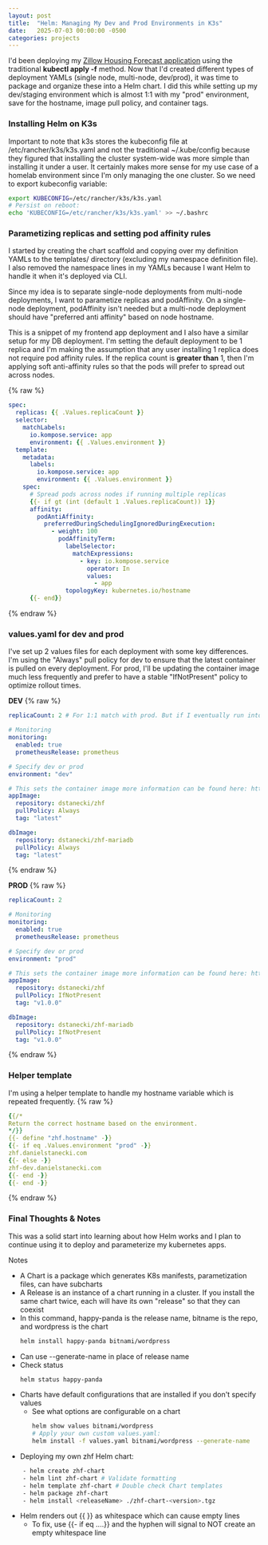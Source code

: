 ```yaml
---
layout: post
title:  "Helm: Managing My Dev and Prod Environments in K3s"
date:   2025-07-03 00:00:00 -0500
categories: projects
---
```

I'd been deploying my [Zillow Housing Forecast application](https://github.com/dstanecki/zillow-housing-forecast/) using the traditional **kubectl apply -f** method. Now that I'd created different types of deployment YAMLs (single node, multi-node, dev/prod), it was time to package and organize these into a Helm chart. I did this while setting up my dev/staging environment which is almost 1:1 with my "prod" environment, save for the hostname, image pull policy, and container tags.<!--break-->

### **Installing Helm on K3s**

Important to note that k3s stores the kubeconfig file at /etc/rancher/k3s/k3s.yaml and not the traditional ~/.kube/config because they figured that installing the cluster system-wide was more simple than installing it under a user. It certainly makes more sense for my use case of a homelab environment since I'm only managing the one cluster. So we need to export kubeconfig variable:

```bash
export KUBECONFIG=/etc/rancher/k3s/k3s.yaml
# Persist on reboot:
echo 'KUBECONFIG=/etc/rancher/k3s/k3s.yaml' >> ~/.bashrc 
```

### **Parametizing replicas and setting pod affinity rules**

I started by creating the chart scaffold and copying over my definition YAMLs to the templates/ directory (excluding my namespace definition file). I also removed the namespace lines in my YAMLs because I want Helm to handle it when it's deployed via CLI. 

Since my idea is to separate single-node deployments from multi-node deployments, I want to parametize replicas and podAffinity. On a single-node deployment, podAffinity isn't needed but a multi-node deployment should have "preferred anti affinity" based on node hostname.

This is a snippet of my frontend app deployment and I also have a similar setup for my DB deployment. I'm setting the default deployment to be 1 replica and I'm making the assumption that any user installing 1 replica does not require pod affinity rules. If the replica count is **greater than** 1, then I'm applying soft anti-affinity rules so that the pods will prefer to spread out across nodes.

{% raw %}
```yaml
spec:
  replicas: {{ .Values.replicaCount }}
  selector:
    matchLabels:
      io.kompose.service: app
      environment: {{ .Values.environment }}
  template:
    metadata:
      labels:
        io.kompose.service: app
        environment: {{ .Values.environment }}
    spec:
      # Spread pods across nodes if running multiple replicas
      {{- if gt (int (default 1 .Values.replicaCount)) 1}}
      affinity:
        podAntiAffinity:
          preferredDuringSchedulingIgnoredDuringExecution:
            - weight: 100
              podAffinityTerm:
                labelSelector:
                  matchExpressions:
                    - key: io.kompose.service
                      operator: In
                      values:
                        - app
                topologyKey: kubernetes.io/hostname
      {{- end}}
```
{% endraw %}

### **values.yaml for dev and prod**

I've set up 2 values files for each deployment with some key differences. I'm using the "Always" pull policy for dev to ensure that the latest container is pulled on every deployment. For prod, I'll be updating the container image much less frequently and prefer to have a stable "IfNotPresent" policy to optimize rollout times. 

**DEV**
{% raw %}
```yaml
replicaCount: 2 # For 1:1 match with prod. But if I eventually run into resource constrictions, then I'll make it 1 on dev

# Monitoring
monitoring:
  enabled: true
  prometheusRelease: prometheus

# Specify dev or prod
environment: "dev"

# This sets the container image more information can be found here: https://kubernetes.io/docs/concepts/containers/images/
appImage:
  repository: dstanecki/zhf
  pullPolicy: Always
  tag: "latest"

dbImage:
  repository: dstanecki/zhf-mariadb
  pullPolicy: Always
  tag: "latest"
```
{% endraw %}

**PROD**
{% raw %}
```yaml
replicaCount: 2

# Monitoring
monitoring:
  enabled: true
  prometheusRelease: prometheus

# Specify dev or prod
environment: "prod"

# This sets the container image more information can be found here: https://kubernetes.io/docs/concepts/containers/images/
appImage:
  repository: dstanecki/zhf
  pullPolicy: IfNotPresent
  tag: "v1.0.0"

dbImage:
  repository: dstanecki/zhf-mariadb
  pullPolicy: IfNotPresent
  tag: "v1.0.0"
```
{% endraw %}

### **Helper template**

I'm using a helper template to handle my hostname variable which is repeated frequently. 
{% raw %}
```yaml
{{/*
Return the correct hostname based on the environment.
*/}}
{{- define "zhf.hostname" -}}
{{- if eq .Values.environment "prod" -}}
zhf.danielstanecki.com
{{- else -}}
zhf-dev.danielstanecki.com
{{- end -}}
{{- end -}}
```
{% endraw %}

### **Final Thoughts & Notes**

This was a solid start into learning about how Helm works and I plan to continue using it to deploy and parameterize my kubernetes apps.

Notes
- A Chart is a package which generates K8s manifests, parametization files, can have subcharts
- A Release is an instance of a chart running in a cluster. If you install the same chart twice, each will have its own "release" so that they can coexist
- In this command, happy-panda is the release name, bitname is the repo, and wordpress is the chart
    ```bash 
    helm install happy-panda bitnami/wordpress
    ```
- Can use --generate-name in place of release name
- Check status
    ```bash
    helm status happy-panda
    ```
- Charts have default configurations that are installed if you don't specify values 
    - See what options are configurable on a chart 
        ```bash
        helm show values bitnami/wordpress
        # Apply your own custom values.yaml:
        helm install -f values.yaml bitnami/wordpress --generate-name
        ```
- Deploying my own zhf Helm chart: 
```bash
    - helm create zhf-chart
    - helm lint zhf-chart # Validate formatting
    - helm template zhf-chart # Double check Chart templates
    - helm package zhf-chart
    - helm install <releaseName> ./zhf-chart-<version>.tgz
```
- Helm renders out {{ }} as whitespace which can cause empty lines
  - To fix, use {{- if eq ....}} and the hyphen will signal to NOT create an empty whitespace line